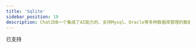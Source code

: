 ```yaml
---
title: 'Sqlite'
sidebar_position: 19
description: Chat2DB一个集成了AI能力的、支持Mysql、Oracle等多种数据库管理的数据库客户端工具
---
```


已支持
